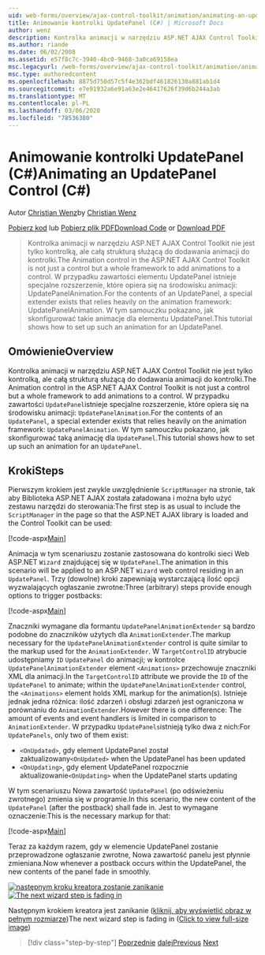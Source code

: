 ```yaml
---
uid: web-forms/overview/ajax-control-toolkit/animation/animating-an-updatepanel-control-cs
title: Animowanie kontrolki UpdatePanel (C#) | Microsoft Docs
author: wenz
description: Kontrolka animacji w narzędziu ASP.NET AJAX Control Toolkit nie jest tylko kontrolką, ale całą strukturą służącą do dodawania animacji do kontrolki. Dla zawartości...
ms.author: riande
ms.date: 06/02/2008
ms.assetid: e57f8c7c-3940-4bc0-9468-3a0ca69158ea
msc.legacyurl: /web-forms/overview/ajax-control-toolkit/animation/animating-an-updatepanel-control-cs
msc.type: authoredcontent
ms.openlocfilehash: 8875d750d57c5f4e362bdf461826130a881ab1d4
ms.sourcegitcommit: e7e91932a6e91a63e2e46417626f39d6b244a3ab
ms.translationtype: MT
ms.contentlocale: pl-PL
ms.lasthandoff: 03/06/2020
ms.locfileid: "78536380"
---
```

# <a name="animating-an-updatepanel-control-c"></a><span data-ttu-id="148b3-104">Animowanie kontrolki UpdatePanel (C#)</span><span class="sxs-lookup"><span data-stu-id="148b3-104">Animating an UpdatePanel Control (C#)</span></span>

<span data-ttu-id="148b3-105">Autor [Christian Wenz](https://github.com/wenz)</span><span class="sxs-lookup"><span data-stu-id="148b3-105">by [Christian Wenz](https://github.com/wenz)</span></span>

<span data-ttu-id="148b3-106">[Pobierz kod](https://download.microsoft.com/download/9/3/f/93f8daea-bebd-4821-833b-95205389c7d0/UpdatePanelAnimation1.cs.zip) lub [Pobierz plik PDF](https://download.microsoft.com/download/b/6/a/b6ae89ee-df69-4c87-9bfb-ad1eb2b23373/updatepanelanimation1CS.pdf)</span><span class="sxs-lookup"><span data-stu-id="148b3-106">[Download Code](https://download.microsoft.com/download/9/3/f/93f8daea-bebd-4821-833b-95205389c7d0/UpdatePanelAnimation1.cs.zip) or [Download PDF](https://download.microsoft.com/download/b/6/a/b6ae89ee-df69-4c87-9bfb-ad1eb2b23373/updatepanelanimation1CS.pdf)</span></span>

> <span data-ttu-id="148b3-107">Kontrolka animacji w narzędziu ASP.NET AJAX Control Toolkit nie jest tylko kontrolką, ale całą strukturą służącą do dodawania animacji do kontrolki.</span><span class="sxs-lookup"><span data-stu-id="148b3-107">The Animation control in the ASP.NET AJAX Control Toolkit is not just a control but a whole framework to add animations to a control.</span></span> <span data-ttu-id="148b3-108">W przypadku zawartości elementu UpdatePanel istnieje specjalne rozszerzenie, które opiera się na środowisku animacji: UpdatePanelAnimation.</span><span class="sxs-lookup"><span data-stu-id="148b3-108">For the contents of an UpdatePanel, a special extender exists that relies heavily on the animation framework: UpdatePanelAnimation.</span></span> <span data-ttu-id="148b3-109">W tym samouczku pokazano, jak skonfigurować takie animacje dla elementu UpdatePanel.</span><span class="sxs-lookup"><span data-stu-id="148b3-109">This tutorial shows how to set up such an animation for an UpdatePanel.</span></span>

## <a name="overview"></a><span data-ttu-id="148b3-110">Omówienie</span><span class="sxs-lookup"><span data-stu-id="148b3-110">Overview</span></span>

<span data-ttu-id="148b3-111">Kontrolka animacji w narzędziu ASP.NET AJAX Control Toolkit nie jest tylko kontrolką, ale całą strukturą służącą do dodawania animacji do kontrolki.</span><span class="sxs-lookup"><span data-stu-id="148b3-111">The Animation control in the ASP.NET AJAX Control Toolkit is not just a control but a whole framework to add animations to a control.</span></span> <span data-ttu-id="148b3-112">W przypadku zawartości `UpdatePanel`istnieje specjalne rozszerzenie, które opiera się na środowisku animacji: `UpdatePanelAnimation`.</span><span class="sxs-lookup"><span data-stu-id="148b3-112">For the contents of an `UpdatePanel`, a special extender exists that relies heavily on the animation framework: `UpdatePanelAnimation`.</span></span> <span data-ttu-id="148b3-113">W tym samouczku pokazano, jak skonfigurować taką animację dla `UpdatePanel`.</span><span class="sxs-lookup"><span data-stu-id="148b3-113">This tutorial shows how to set up such an animation for an `UpdatePanel`.</span></span>

## <a name="steps"></a><span data-ttu-id="148b3-114">Kroki</span><span class="sxs-lookup"><span data-stu-id="148b3-114">Steps</span></span>

<span data-ttu-id="148b3-115">Pierwszym krokiem jest zwykle uwzględnienie `ScriptManager` na stronie, tak aby Biblioteka ASP.NET AJAX została załadowana i można było użyć zestawu narzędzi do sterowania:</span><span class="sxs-lookup"><span data-stu-id="148b3-115">The first step is as usual to include the `ScriptManager` in the page so that the ASP.NET AJAX library is loaded and the Control Toolkit can be used:</span></span>

[!code-aspx[Main](animating-an-updatepanel-control-cs/samples/sample1.aspx)]

<span data-ttu-id="148b3-116">Animacja w tym scenariuszu zostanie zastosowana do kontrolki sieci Web ASP.NET `Wizard` znajdującej się w `UpdatePanel`.</span><span class="sxs-lookup"><span data-stu-id="148b3-116">The animation in this scenario will be applied to an ASP.NET `Wizard` web control residing in an `UpdatePanel`.</span></span> <span data-ttu-id="148b3-117">Trzy (dowolne) kroki zapewniają wystarczającą ilość opcji wyzwalających ogłaszanie zwrotne:</span><span class="sxs-lookup"><span data-stu-id="148b3-117">Three (arbitrary) steps provide enough options to trigger postbacks:</span></span>

[!code-aspx[Main](animating-an-updatepanel-control-cs/samples/sample2.aspx)]

<span data-ttu-id="148b3-118">Znaczniki wymagane dla formantu `UpdatePanelAnimationExtender` są bardzo podobne do znaczników użytych dla `AnimationExtender`.</span><span class="sxs-lookup"><span data-stu-id="148b3-118">The markup necessary for the `UpdatePanelAnimationExtender` control is quite similar to the markup used for the `AnimationExtender`.</span></span> <span data-ttu-id="148b3-119">W `TargetControlID` atrybucie udostępniamy `ID` `UpdatePanel` do animacji; w kontrolce `UpdatePanelAnimationExtender` element `<Animations>` przechowuje znaczniki XML dla animacji.</span><span class="sxs-lookup"><span data-stu-id="148b3-119">In the `TargetControlID` attribute we provide the `ID` of the `UpdatePanel` to animate; within the `UpdatePanelAnimationExtender` control, the `<Animations>` element holds XML markup for the animation(s).</span></span> <span data-ttu-id="148b3-120">Istnieje jednak jedna różnica: ilość zdarzeń i obsługi zdarzeń jest ograniczona w porównaniu do `AnimationExtender`.</span><span class="sxs-lookup"><span data-stu-id="148b3-120">However there is one difference: The amount of events and event handlers is limited in comparison to `AnimationExtender`.</span></span> <span data-ttu-id="148b3-121">W przypadku `UpdatePanels`istnieją tylko dwa z nich:</span><span class="sxs-lookup"><span data-stu-id="148b3-121">For `UpdatePanels`, only two of them exist:</span></span>

- <span data-ttu-id="148b3-122">`<OnUpdated>`, gdy element UpdatePanel został zaktualizowany</span><span class="sxs-lookup"><span data-stu-id="148b3-122">`<OnUpdated>` when the UpdatePanel has been updated</span></span>
- <span data-ttu-id="148b3-123">`<OnUpdating>`, gdy element UpdatePanel rozpocznie aktualizowanie</span><span class="sxs-lookup"><span data-stu-id="148b3-123">`<OnUpdating>` when the UpdatePanel starts updating</span></span>

<span data-ttu-id="148b3-124">W tym scenariuszu Nowa zawartość `UpdatePanel` (po odświeżeniu zwrotnego) zmienia się w programie.</span><span class="sxs-lookup"><span data-stu-id="148b3-124">In this scenario, the new content of the `UpdatePanel` (after the postback) shall fade in.</span></span> <span data-ttu-id="148b3-125">Jest to wymagane oznaczenie:</span><span class="sxs-lookup"><span data-stu-id="148b3-125">This is the necessary markup for that:</span></span>

[!code-aspx[Main](animating-an-updatepanel-control-cs/samples/sample3.aspx)]

<span data-ttu-id="148b3-126">Teraz za każdym razem, gdy w elemencie UpdatePanel zostanie przeprowadzone ogłaszanie zwrotne, Nowa zawartość panelu jest płynnie zmieniana.</span><span class="sxs-lookup"><span data-stu-id="148b3-126">Now whenever a postback occurs within the UpdatePanel, the new contents of the panel fade in smoothly.</span></span>

<span data-ttu-id="148b3-127">[![następnym kroku kreatora zostanie zanikanie](animating-an-updatepanel-control-cs/_static/image2.png)](animating-an-updatepanel-control-cs/_static/image1.png)</span><span class="sxs-lookup"><span data-stu-id="148b3-127">[![The next wizard step is fading in](animating-an-updatepanel-control-cs/_static/image2.png)](animating-an-updatepanel-control-cs/_static/image1.png)</span></span>

<span data-ttu-id="148b3-128">Następnym krokiem kreatora jest zanikanie ([kliknij, aby wyświetlić obraz w pełnym rozmiarze](animating-an-updatepanel-control-cs/_static/image3.png))</span><span class="sxs-lookup"><span data-stu-id="148b3-128">The next wizard step is fading in ([Click to view full-size image](animating-an-updatepanel-control-cs/_static/image3.png))</span></span>

> [!div class="step-by-step"]
> <span data-ttu-id="148b3-129">[Poprzednie](changing-an-animation-using-client-side-code-cs.md)
> [dalej](dynamically-controlling-updatepanel-animations-cs.md)</span><span class="sxs-lookup"><span data-stu-id="148b3-129">[Previous](changing-an-animation-using-client-side-code-cs.md)
[Next](dynamically-controlling-updatepanel-animations-cs.md)</span></span>
